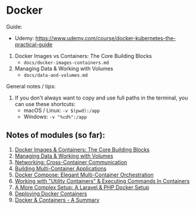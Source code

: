 # Docker

Guide:

-   Udemy: https://www.udemy.com/course/docker-kubernetes-the-practical-guide

1. Docker Images vs Containers: The Core Building Blocks
    - `docs/docker-images-containers.md`
2. Managing Data & Working with Volumes
    - `docs/data-and-volumes.md`

General notes / tips:

1. If you don't always want to copy and use full paths in the terminal, you can use these shortcuts:
    - macOS / Linux: `-v $(pwd):/app`
    - Windows: `-v "%cd%":/app`

## Notes of modules (so far):

1. [Docker Images & Containers: The Core Building Blocks](./docs/docker-images-containers.md)
1. [Managing Data & Working with Volumes](./docs/data-and-volumes.md)
1. [Networking: Cross-Container Communication](./docs/networking-cross-container-comm.md)
1. [Building Multi-Container Applications](./docs/multi-container-apps.md)
1. [Docker Compose: Elegant Multi-Container Orchestration](./docs/docker-compose.md)
1. [Working with "Utility Containers" & Executing Commands In Containers](./docs/utility-containers-and-more.md)
1. [A More Complex Setup: A Laravel & PHP Docker Setup](./docs/laravel-php-setup.md)
1. [Deploying Docker Containers](./docs/9-deploying-docker-containers.md)
1. [Docker & Containers - A Summary](./docs/10-summary-docker-n-containers.md)
